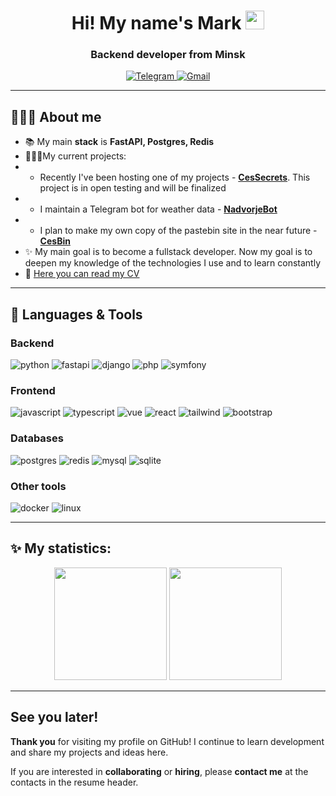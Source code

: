 <div id="header" align="center">
    <h1>
        Hi! My name's Mark <img src="https://media.giphy.com/media/hvRJCLFzcasrR4ia7z/giphy.gif" width="30px"/>
    </h1>
    <h3>
        Backend developer from Minsk
    </h3>
    <div id="badges">
        <a href="https://t.me/mark_cesium">
            <img src="https://img.shields.io/badge/Telegram-blue?style=for-the-badge&logo=telegram&logoColor=white" alt="Telegram"/>
        </a>
        <a href="mailto:cesiummark01@gmail.com">
            <img src="https://img.shields.io/badge/email-red?style=for-the-badge&logo=gmail&logoColor=white" alt="Gmail"/>
        </a>
    </div>
</div>

---

## 🧑🏻‍🎓 About me
- :books: My main **stack** is **FastAPI, Postgres, Redis**
- 👨🏻‍💻My current projects:
- - Recently I've been hosting one of my projects - **[CesSecrets](https://github.com/MarkCesium/secretMessageService)**. This project is in open testing and will be finalized
- - I maintain a Telegram bot for weather data - **[NadvorjeBot](https://github.com/MarkCesium/weather-bot)**
- - I plan to make my own copy of the pastebin site in the near future - **[CesBin](https://github.com/MarkCesium/CesBinServer)**
- ✨ My main goal is to become a fullstack developer. Now my goal is to deepen my knowledge of the technologies I use and to learn constantly
- 📝 [Here you can read my CV](https://drive.google.com/file/d/1aMFO_JkuKcHveQ_BlWunwhqdGG_BfPRI/view?usp=sharing)
---

## :toolbox: Languages & Tools

### Backend
<div>
    <img alt="python" src="https://img.shields.io/badge/Python-3776AB?style=for-the-badge&logo=python&logoColor=white" />
    <!-- <img src="https://cdn.jsdelivr.net/gh/devicons/devicon@latest/icons/python/python-original.svg" title="Python" alt="Python" width="40" height="40">&nbsp; -->
    <img alt="fastapi" src="https://img.shields.io/badge/-Fast%20API-009688?style=for-the-badge&logo=fastapi&logoColor=white" />
    <!-- <img src="https://cdn.jsdelivr.net/gh/devicons/devicon@latest/icons/fastapi/fastapi-original.svg" title="FastAPI" alt="FastAPI" width="40" height="40">&nbsp; -->
    <img alt="django" src="https://img.shields.io/badge/-Django-092E20?style=for-the-badge&logo=django&logoColor=white" />
    <!-- <img src="https://cdn.jsdelivr.net/gh/devicons/devicon@latest/icons/django/django-plain.svg" title="Django" alt="Django" width="40" height="40">&nbsp; -->
    <!-- <img src="https://cdn.jsdelivr.net/gh/devicons/devicon@latest/icons/djangorest/djangorest-original.svg" title="DRF" alt="DRF" width="40" height="40">&nbsp; -->
    <img alt="php" src="https://img.shields.io/badge/php-777BB4?style=for-the-badge&logo=php&logoColor=white" />
    <!-- <img src="https://cdn.jsdelivr.net/gh/devicons/devicon@latest/icons/php/php-original.svg" title="PHP" alt="PHP" width="40" height="40">&nbsp; -->
    <img alt="symfony" src="https://img.shields.io/badge/-Symfony-000000?style=for-the-badge&logo=symfony&logoColor=white" />
    <!-- <img src="https://cdn.jsdelivr.net/gh/devicons/devicon@latest/icons/symfony/symfony-original.svg" title="Symfony" alt="Symfony" width="40" height="40">&nbsp; -->
</div>

### Frontend
<div>
    <img alt="javascript" src="https://img.shields.io/badge/-JavaScript-F7DF1E?style=for-the-badge&logo=javascript&logoColor=black" /> 
    <img alt="typescript" src="https://img.shields.io/badge/-TypeScript-3178C6?style=for-the-badge&logo=typescript&logoColor=white" /> 
    <img alt="vue" src="https://img.shields.io/badge/-Vue-35495E?style=for-the-badge&logo=vue.js&logoColor=4FC08D" />
    <img alt="react" src="https://img.shields.io/badge/React-20232A?style=for-the-badge&logo=react&logoColor=61DAFB" />
    <img alt="tailwind" src="https://img.shields.io/badge/Tailwind-38B2AC?style=for-the-badge&logo=tailwind-css&logoColor=white" />
    <img alt="bootstrap" src="https://img.shields.io/badge/Bootstrap-563D7C?style=for-the-badge&logo=bootstrap&logoColor=white" />
</div>

### Databases
<div>
    <img alt="postgres" src="https://img.shields.io/badge/postgresql-316192?style=for-the-badge&logo=postgresql&logoColor=white" />
    <!-- <img src="https://cdn.jsdelivr.net/gh/devicons/devicon@latest/icons/postgresql/postgresql-original.svg" title="postgres" alt="postgres" width="40" height="40">&nbsp; -->
    <img alt="redis" src="https://img.shields.io/badge/redis-%23DD0031.svg?&style=for-the-badge&logo=redis&logoColor=white" />
    <!-- <img src="https://cdn.jsdelivr.net/gh/devicons/devicon@latest/icons/redis/redis-original.svg" title="Redis" alt="Redis" width="40" height="40">&nbsp; -->
    <img alt="mysql" src="https://img.shields.io/badge/MySQL-005C84?style=for-the-badge&logo=mysql&logoColor=white" />
    <!-- <img src="https://cdn.jsdelivr.net/gh/devicons/devicon@latest/icons/mysql/mysql-original.svg" title="MySQL" alt="MySQL" width="40" height="40">&nbsp; -->
    <img alt="sqlite" src="https://img.shields.io/badge/SQLite-07405E?style=for-the-badge&logo=sqlite&logoColor=white" />
    <!-- <img src="https://cdn.jsdelivr.net/gh/devicons/devicon@latest/icons/sqlite/sqlite-original.svg" title="SQLite" alt="SQLite" width="40" height="40">&nbsp; -->
</div>

### Other tools
<div>
    <img alt="docker" src="https://img.shields.io/badge/DOCKER-2496ED?style=for-the-badge&logo=docker&logoColor=white" />
    <!-- <img src="https://cdn.jsdelivr.net/gh/devicons/devicon@latest/icons/docker/docker-plain.svg" title="Docker" alt="Docker" width="40" height="40">&nbsp; -->
    <img alt="linux" src="https://img.shields.io/badge/Linux-FCC624?style=for-the-badge&logo=linux&logoColor=black" />
    <!-- <img src="https://cdn.jsdelivr.net/gh/devicons/devicon@latest/icons/linux/linux-original.svg" title="Linux" alt="Linux" width="40" height="40"> -->
</div>

---

## :sparkles: My statistics:
<div align="center">
    <img height="180em" src="https://github-readme-stats.vercel.app/api?username=MarkCesium&show_icons=true&theme=radical&rank_icon=github"/>
    <img height="180em" src="https://github-readme-stats.vercel.app/api/top-langs/?username=MarkCesium&layout=compact&theme=radical"/>
</div>

---

## See you later!
**Thank you** for visiting my profile on GitHub! I continue to learn development and share my projects and ideas here.

If you are interested in **collaborating** or **hiring**, please **contact me** at the contacts in the resume header.
<!--
**MarkCesium/MarkCesium** is a ✨ _special_ ✨ repository because its `README.md` (this file) appears on your GitHub profile.

Here are some ideas to get you started:

- 🔭 I’m currently working on ...
- 🌱 I’m currently learning ...
- 👯 I’m looking to collaborate on ...
- 🤔 I’m looking for help with ...
- 💬 Ask me about ...
- 📫 How to reach me: ...
- 😄 Pronouns: ...
- ⚡ Fun fact: ...
-->

